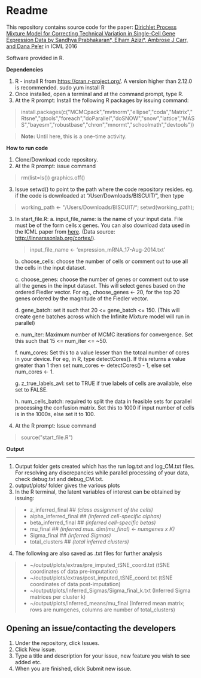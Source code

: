 Readme
=======
This repository contains source code for the paper: [Dirichlet Process Mixture Model for Correcting Technical Variation in Single-Cell Gene Expression Data by Sandhya Prabhakaran*, Elham Azizi*, Ambrose J Carr, and Dana Pe’er](http://jmlr.org/proceedings/papers/v48/prabhakaran16.pdf)  in ICML 2016

Software provided in R.

**Dependencies**

1. R - install R from https://cran.r-project.org/. A version higher than 2.12.0 is recommended.
    sudo yum install R
2. Once installed, open a terminal and at the command prompt, type R. 
3. At the R prompt: Install the following R packages by issuing command:

>install.packages(c("MCMCpack","mvtnorm","ellipse","coda","Matrix","Rtsne","gtools","foreach","doParallel","doSNOW","snow","lattice","MASS","bayesm","robustbase","chron","mnormt","schoolmath","devtools"))


> **Note:**
Until here, this is a one-time activity. 


**How to run code**


1. Clone/Download code repository.
2. At the R prompt: issue command
>rm(list=ls())
>graphics.off()
3. Issue setwd() to point to the path where the code repository resides. 
eg. if the code is downloaded at “/User/Downloads/BISCUIT/“, then type
>working_path <- "/Users/Downloads/BISCUIT/“; 
>setwd(working_path);

3. In start_file.R:
	a. input_file_name: is the name of your input data. File must be of the form cells x genes. You can also download data used in the ICML paper from [here](https://storage.googleapis.com/linnarsson-lab-www-blobs/blobs/cortex/expression_mRNA_17-Aug-2014.txt).  (Data source: http://linnarssonlab.org/cortex/). 
	>input_file_name <- ‘expression_mRNA_17-Aug-2014.txt’

	b. choose_cells: choose the number of cells or comment out to use all the cells in the input dataset.  
	
    c. choose_genes: choose the number of genes or comment out to use all the genes in the input dataset.  This will select genes based on the ordered Fiedler vector. For eg., choose_genes <- 20, for the top 20 genes ordered by the magnitude of the Fiedler vector.

	d. gene_batch: set it such that 20 <= gene_batch <= 150. (This will create gene batches across which the Infinite Mixture model will run in parallel)
	
	e. num_iter: Maximum number of MCMC iterations for convergence. Set this such that 15 <= num_iter <= ~50. 

    f. num_cores: Set this to a value lesser than the totoal number of cores in your device. For eg, in R, type detectCores(). If this returns a value greater than 1 then set num_cores <- detectCores() - 1, else set num_cores <- 1.
    
    g. z_true_labels_avl: set to TRUE if true labels of cells are available, else set to FALSE.

    h. num_cells_batch: required to split the data in feasible sets for parallel processing the confusion matrix. Set this to 1000 if input number of cells is in the 1000s, else set it to 100. 

4. At the R prompt: Issue command
> source("start_file.R")

**Output**
______

1. Output folder gets created which has the run log.txt and log_CM.txt files. For resolving any discrepancies while parallel processing of your data, check debug.txt and debug_CM.txt.
2. output/plots/ folder gives the various plots
3. In the R terminal, the latent variables of interest can be obtained by issuing:

>- z_inferred_final               ##  *(class assignment of the cells)*
>- alpha_inferred_final        ##   *(inferred cell-specific alphas)* 
>- beta_inferred_final          ##  *(inferred cell-specific betas)*
>- mu_final                         ##  *(inferred mus. dim(mu_final) <- numgenes x K)*
>- Sigma_final                    ##  *(inferred Sigmas)*
>- total_clusters                ## *(total inferred clusters)*

4. The following are also saved as .txt files for further analysis

>- ~/output/plots/extras/pre_imputed_tSNE_coord.txt  (tSNE coordinates of data pre-imputation)
>- ~/output/plots/extras/post_imputed_tSNE_coord.txt (tSNE coordinates of data post-imputation)
>- ~/output/plots/Inferred_Sigmas/Sigma_final_k.txt (Inferred Sigma matrices per cluster k)
>- ~/output/plots/Inferred_means/mu_final (Inferred mean matrix; rows are numgenes, columns are number of total_clusters)


**Opening an issue/contacting the developers**
---------------------
1. Under the repository, click Issues.
2. Click New issue.
3. Type a title and description for your issue, new feature you wish to see added etc.
4. When you are finished, click Submit new issue.

